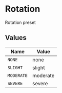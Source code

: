 # Rotation

Rotation preset


## Values

| Name       | Value      |
| ---------- | ---------- |
| `NONE`     | none       |
| `SLIGHT`   | slight     |
| `MODERATE` | moderate   |
| `SEVERE`   | severe     |